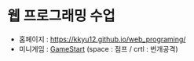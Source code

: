 # 웹 프로그래밍 수업
- 홈페이지 : https://kkyu12.github.io/web_programing/
- 미니게임 : [GameStart](https://kkyu12.github.io/web_programing/game/index.html) (space : 점프 / crtl : 번개공격)
